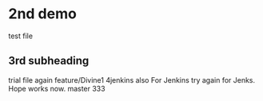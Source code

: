 # 2nd demo 
test file 
## 3rd subheading 

trial file again
feature/Divine1
4jenkins also
For Jenkins 
try again for Jenks. Hope works now.
 master
333
